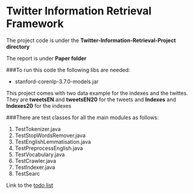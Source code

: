 # Twitter Information Retrieval Framework

The project code is under the **Twitter-Information-Retrieval-Project directory**

The report is under **Paper folder**

###To run this code the following libs are needed:
- stanford-corenlp-3.7.0-models.jar

This project comes with two data example for the indexes and the twittes. They are **tweetsEN** and **tweetsEN20** for the tweets and **Indexes** and **Indexes20** for the indexes

###There are test classes for all the main modules as follows:
1. TestTokenizer.java
2. TestStopWordsRemover.java
3. TestEnglishLemmatisation.java
4. TestPreprocessEnglish.java
5. TestVocabulary.java
6. TestCrawler.java
7. TestIndexer.java
8. TestSearc

Link to the [todo list](NextStep.md)
